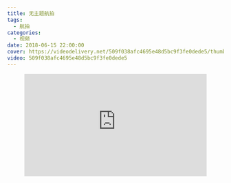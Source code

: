 ```yaml
---
title: 无主题航拍
tags:
  - 航拍
categories:
  - 视频
date: 2018-06-15 22:00:00
cover: https://videodelivery.net/509f038afc4695e48d5bc9f3fe0dede5/thumbnails/thumbnail.jpg?time=2m2s
video: 509f038afc4695e48d5bc9f3fe0dede5
---
```


<figure>
  <div style="position: relative; padding-top: 56.25%;"><iframe src="https://iframe.videodelivery.net/509f038afc4695e48d5bc9f3fe0dede5?preload=metadata&poster=https%3A%2F%2Fvideodelivery.net%2F509f038afc4695e48d5bc9f3fe0dede5%2Fthumbnails%2Fthumbnail.jpg%3Ftime%3D2m2s%26height%3D600" style="border: none; position: absolute; top: 0; left: 0; height: 100%; width: 100%;" allow="accelerometer; gyroscope; autoplay; encrypted-media; picture-in-picture;" allowfullscreen="true"></iframe></div>
</figure>
